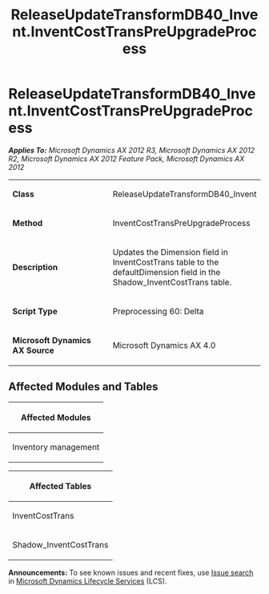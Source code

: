 ﻿---
title: ReleaseUpdateTransformDB40_Invent.InventCostTransPreUpgradeProcess
TOCTitle: ReleaseUpdateTransformDB40_Invent.InventCostTransPreUpgradeProcess
ms:assetid: 0c2a4170-3cce-1fd9-a38f-72a5ad45b691
ms:mtpsurl: https://msdn.microsoft.com/en-us/library/JJ735671(v=AX.60)
ms:contentKeyID: 49706582
ms.date: 05/18/2015
mtps_version: v=AX.60
---

# ReleaseUpdateTransformDB40\_Invent.InventCostTransPreUpgradeProcess 


_**Applies To:** Microsoft Dynamics AX 2012 R3, Microsoft Dynamics AX 2012 R2, Microsoft Dynamics AX 2012 Feature Pack, Microsoft Dynamics AX 2012_

<table>
<colgroup>
<col style="width: 50%" />
<col style="width: 50%" />
</colgroup>
<tbody>
<tr class="odd">
<td><p><strong>Class</strong></p></td>
<td><p>ReleaseUpdateTransformDB40_Invent</p></td>
</tr>
<tr class="even">
<td><p><strong>Method</strong></p></td>
<td><p>InventCostTransPreUpgradeProcess</p></td>
</tr>
<tr class="odd">
<td><p><strong>Description</strong></p></td>
<td><p>Updates the Dimension field in InventCostTrans table to the defaultDimension field in the Shadow_InventCostTrans table.</p></td>
</tr>
<tr class="even">
<td><p><strong>Script Type</strong></p></td>
<td><p>Preprocessing 60: Delta</p></td>
</tr>
<tr class="odd">
<td><p><strong>Microsoft Dynamics AX Source</strong></p></td>
<td><p>Microsoft Dynamics AX 4.0</p></td>
</tr>
</tbody>
</table>


## Affected Modules and Tables

<table>
<colgroup>
<col style="width: 100%" />
</colgroup>
<thead>
<tr class="header">
<th><p>Affected Modules</p></th>
</tr>
</thead>
<tbody>
<tr class="odd">
<td><p>Inventory management</p></td>
</tr>
</tbody>
</table>


<table>
<colgroup>
<col style="width: 100%" />
</colgroup>
<thead>
<tr class="header">
<th><p>Affected Tables</p></th>
</tr>
</thead>
<tbody>
<tr class="odd">
<td><p>InventCostTrans</p></td>
</tr>
<tr class="even">
<td><p>Shadow_InventCostTrans</p></td>
</tr>
</tbody>
</table>

  
**Announcements:** To see known issues and recent fixes, use [Issue search](http://go.microsoft.com/fwlink/?linkid=389258) in [Microsoft Dynamics Lifecycle Services](http://go.microsoft.com/fwlink/?linkid=306505) (LCS).


